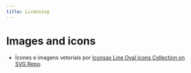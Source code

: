 ```yaml
---
title: Licensing
---
```


# Images and icons


<!-- - Ícones:  <a href="https://www.svgrepo.com/collection/coco-bold-icons/" target="_blank">Coco Bold Icons, on SVG Repo</a>. By Amir Baqian -->
- Ícones e imagens vetoriais por <a href="https://www.svgrepo.com/collection/iconsax-line-oval-icons/" target="_blank"> Iconsax Line Oval Icons Collection on SVG Repo</a>.
